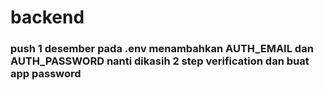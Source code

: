 # backend

### push 1 desember pada .env menambahkan AUTH_EMAIL dan AUTH_PASSWORD nanti dikasih 2 step verification dan buat app password
